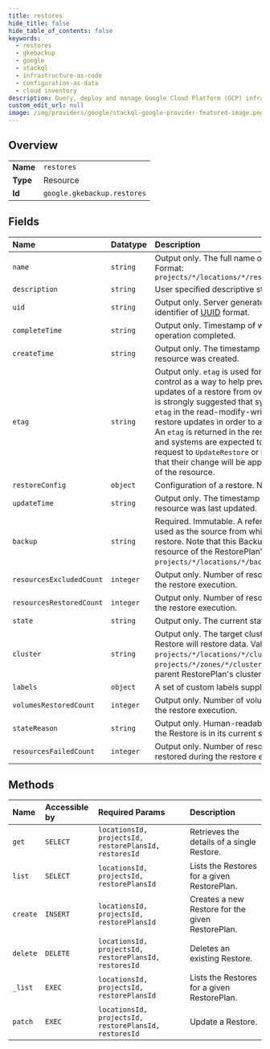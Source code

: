 ```yaml
---
title: restores
hide_title: false
hide_table_of_contents: false
keywords:
  - restores
  - gkebackup
  - google    
  - stackql
  - infrastructure-as-code
  - configuration-as-data
  - cloud inventory
description: Query, deploy and manage Google Cloud Platform (GCP) infrastructure and resources using SQL
custom_edit_url: null
image: /img/providers/google/stackql-google-provider-featured-image.png
---
```

  
    

## Overview
<table><tbody>
<tr><td><b>Name</b></td><td><code>restores</code></td></tr>
<tr><td><b>Type</b></td><td>Resource</td></tr>
<tr><td><b>Id</b></td><td><code>google.gkebackup.restores</code></td></tr>
</tbody></table>

## Fields
| Name | Datatype | Description |
|:-----|:---------|:------------|
| `name` | `string` | Output only. The full name of the Restore resource. Format: `projects/*/locations/*/restorePlans/*/restores/*` |
| `description` | `string` | User specified descriptive string for this Restore. |
| `uid` | `string` | Output only. Server generated global unique identifier of [UUID](https://en.wikipedia.org/wiki/Universally_unique_identifier) format. |
| `completeTime` | `string` | Output only. Timestamp of when the restore operation completed. |
| `createTime` | `string` | Output only. The timestamp when this Restore resource was created. |
| `etag` | `string` | Output only. `etag` is used for optimistic concurrency control as a way to help prevent simultaneous updates of a restore from overwriting each other. It is strongly suggested that systems make use of the `etag` in the read-modify-write cycle to perform restore updates in order to avoid race conditions: An `etag` is returned in the response to `GetRestore`, and systems are expected to put that etag in the request to `UpdateRestore` or `DeleteRestore` to ensure that their change will be applied to the same version of the resource. |
| `restoreConfig` | `object` | Configuration of a restore. Next id: 12 |
| `updateTime` | `string` | Output only. The timestamp when this Restore resource was last updated. |
| `backup` | `string` | Required. Immutable. A reference to the Backup used as the source from which this Restore will restore. Note that this Backup must be a sub-resource of the RestorePlan's backup_plan. Format: `projects/*/locations/*/backupPlans/*/backups/*`. |
| `resourcesExcludedCount` | `integer` | Output only. Number of resources excluded during the restore execution. |
| `resourcesRestoredCount` | `integer` | Output only. Number of resources restored during the restore execution. |
| `state` | `string` | Output only. The current state of the Restore. |
| `cluster` | `string` | Output only. The target cluster into which this Restore will restore data. Valid formats: - `projects/*/locations/*/clusters/*` - `projects/*/zones/*/clusters/*` Inherited from parent RestorePlan's cluster value. |
| `labels` | `object` | A set of custom labels supplied by user. |
| `volumesRestoredCount` | `integer` | Output only. Number of volumes restored during the restore execution. |
| `stateReason` | `string` | Output only. Human-readable description of why the Restore is in its current state. |
| `resourcesFailedCount` | `integer` | Output only. Number of resources that failed to be restored during the restore execution. |
## Methods
| Name | Accessible by | Required Params | Description |
|:-----|:--------------|:----------------|:------------|
| `get` | `SELECT` | `locationsId, projectsId, restorePlansId, restoresId` | Retrieves the details of a single Restore. |
| `list` | `SELECT` | `locationsId, projectsId, restorePlansId` | Lists the Restores for a given RestorePlan. |
| `create` | `INSERT` | `locationsId, projectsId, restorePlansId` | Creates a new Restore for the given RestorePlan. |
| `delete` | `DELETE` | `locationsId, projectsId, restorePlansId, restoresId` | Deletes an existing Restore. |
| `_list` | `EXEC` | `locationsId, projectsId, restorePlansId` | Lists the Restores for a given RestorePlan. |
| `patch` | `EXEC` | `locationsId, projectsId, restorePlansId, restoresId` | Update a Restore. |
